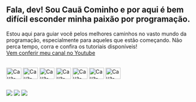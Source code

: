 ## Fala, dev! Sou Cauã Cominho e por aqui é bem difícil esconder minha paixão por programação.

Estou aqui para guiar você pelos melhores caminhos no vasto mundo da programação, especialmente para aqueles que estão começando. 
Não perca tempo, corra e confira os tutoriais disponíveis! 
<br>
[Vem conferir meu canal no Youtube](https://www.youtube.com/@cauacominho)

<div style="display: inline_block"><br>
  <img align="center" alt="Caua-BS" height="30" width="40" src="https://cdn.jsdelivr.net/gh/devicons/devicon@latest/icons/bootstrap/bootstrap-original.svg" />
  <img align="center" alt="Caua-HTML" height="30" width="40" src="https://cdn.jsdelivr.net/gh/devicons/devicon@latest/icons/html5/html5-original.svg" />
  <img align="center" alt="Caua-CSS" height="30" width="40" src="https://cdn.jsdelivr.net/gh/devicons/devicon@latest/icons/css3/css3-original.svg" />
  <img align="center" alt="Caua-JS" height="30" width="40" src="https://cdn.jsdelivr.net/gh/devicons/devicon@latest/icons/javascript/javascript-original.svg" />
  <img align="center" alt="Caua-PY" height="30" width="40" src="https://cdn.jsdelivr.net/gh/devicons/devicon@latest/icons/python/python-original.svg" />
  <img align="center" alt="Caua-PHP" height="30" width="40" src='https://cdn.jsdelivr.net/gh/devicons/devicon@latest/icons/php/php-original.svg'>
  <img align="center" alt="Caua-MYSQL" height="30" width="40" src="https://cdn.jsdelivr.net/gh/devicons/devicon@latest/icons/mysql/mysql-original.svg" />
</div>
  
  ##
 
<div> 
  <a href="https://www.youtube.com/@cauacominho" target="_blank"><img src="https://img.shields.io/badge/YouTube-FF0000?style=for-the-badge&logo=youtube&logoColor=white"></a>
  <a href="https://instagram.com/cominhodev" target="_blank"><img src="https://img.shields.io/badge/-Instagram-E59BE9?style=for-the-badge&logo=instagram&logoColor=white"></a>
  <a href = "mailto:cauacominho@gmail.com"><img src="https://img.shields.io/badge/-Gmail-%23333?style=for-the-badge&logo=gmail&logoColor=white"></a>  
</div>
